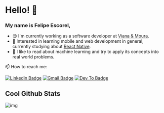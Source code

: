 # Hello! :wave:

### My name is Felipe Escorel, 
- :blush: I'm currently working as a software developer at [Viana & Moura](https://www.vianaemoura.com.br).
- 🌱 Interested in learning mobile and web development in general, currently studying about [React Native](https://reactnative.dev).
- :book: I like to read about machine learning and try to apply its concepts into real world problems.


📫 How to reach me:

[![Linkedin Badge](https://img.shields.io/badge/LinkedIn-0077B5?style=for-the-badge&logo=linkedin&logoColor=white)](https://www.linkedin.com/in/felipe-escorel/) 
[![Gmail Badge](https://img.shields.io/badge/Gmail-D14836?style=for-the-badge&logo=gmail&logoColor=white)](mailto:felipe.escorel@gmail.com)
[![Dev To Badge](https://img.shields.io/badge/dev.to-0A0A0A?style=for-the-badge&logo=dev.to&logoColor=white)](https://dev.to/fffeiip)


## Cool Github Stats
![img](https://github-profile-trophy.vercel.app/?username=fffeiip&theme=onedark&margin-w=7&hide_border=true)
<!-- <img src='https://github-readme-stats.vercel.app/api?username=fffeiip&theme=dark&hide=contribs&show_icons=true'> -->
<!--
**fffeiip/fffeiip** is a ✨ _special_ ✨ repository because its `README.md` (this file) appears on your GitHub profile.

Here are some ideas to get you started:

- 🔭 I’m currently working on ...
- 🌱 I’m currently learning ...
- 👯 I’m looking to collaborate on ...
- 🤔 I’m looking for help with ...
- 💬 Ask me about ...
- 
- 😄 Pronouns: ...
- ⚡ Fun fact: ...
-->
